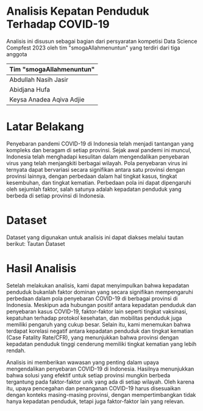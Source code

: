 # Analisis Kepatan Penduduk Terhadap COVID-19
Analisis ini disusun sebagai bagian dari persyaratan kompetisi Data Science Compfest 2023 oleh tim "smogaAllahmenuntun" yang terdiri dari tiga anggota

| Tim "smogaAllahmenuntun"               |
|----------------------------------------|
| Abdullah Nasih Jasir                   |
| Abidjana Hufa                          |
| Keysa Anadea Aqiva Adjie               |

# Latar Belakang
Penyebaran pandemi COVID-19 di Indonesia telah menjadi tantangan yang kompleks dan beragam di setiap provinsi. Sejak awal pandemi ini muncul, Indonesia telah menghadapi kesulitan dalam mengendalikan penyebaran virus yang telah menjangkiti berbagai wilayah. Pola penyebaran virus ini ternyata dapat bervariasi secara signifikan antara satu provinsi dengan provinsi lainnya, dengan perbedaan dalam hal tingkat kasus, tingkat kesembuhan, dan tingkat kematian. Perbedaan pola ini dapat dipengaruhi oleh sejumlah faktor, salah satunya adalah kepadatan penduduk yang berbeda di setiap provinsi di Indonesia.

# Dataset
Dataset yang digunakan untuk analisis ini dapat diakses melalui tautan berikut: Tautan Dataset

# Hasil Analisis
Setelah melakukan analisis, kami dapat menyimpulkan bahwa kepadatan penduduk bukanlah faktor dominan yang secara signifikan mempengaruhi perbedaan dalam pola penyebaran COVID-19 di berbagai provinsi di Indonesia. Meskipun ada hubungan positif antara kepadatan penduduk dan penyebaran kasus COVID-19, faktor-faktor lain seperti tingkat vaksinasi, kepatuhan terhadap protokol kesehatan, dan mobilitas penduduk juga memiliki pengaruh yang cukup besar. Selain itu, kami menemukan bahwa terdapat korelasi negatif antara kepadatan penduduk dan tingkat kematian (Case Fatality Rate/CFR), yang menunjukkan bahwa provinsi dengan kepadatan penduduk tinggi cenderung memiliki tingkat kematian yang lebih rendah.

Analisis ini memberikan wawasan yang penting dalam upaya mengendalikan penyebaran COVID-19 di Indonesia. Hasilnya menunjukkan bahwa solusi yang efektif untuk setiap provinsi mungkin berbeda tergantung pada faktor-faktor unik yang ada di setiap wilayah. Oleh karena itu, upaya pencegahan dan penanganan COVID-19 harus disesuaikan dengan konteks masing-masing provinsi, dengan mempertimbangkan tidak hanya kepadatan penduduk, tetapi juga faktor-faktor lain yang relevan.

